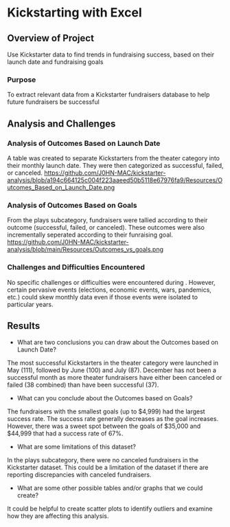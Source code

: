 # Kickstarting with Excel

## Overview of Project

Use Kickstarter data to find trends in fundraising success, based on their launch date and fundraising goals

### Purpose

To extract relevant data from a Kickstarter fundraisers database to help future fundraisers be successful

## Analysis and Challenges

### Analysis of Outcomes Based on Launch Date

A table was created to separate Kickstarters from the theater category into their monthly launch date. They were then categorized as successful, failed, or canceled.
https://github.com/J0HN-MAC/kickstarter-analysis/blob/a194c664125c004f223aaeed50b5118e67976fa9/Resources/Outcomes_Based_on_Launch_Date.png

### Analysis of Outcomes Based on Goals

From the plays subcategory, fundraisers were tallied according to their outcome (successful, failed, or canceled). These outcomes were also incrementally seperated according to their funraising goal.
https://github.com/J0HN-MAC/kickstarter-analysis/blob/main/Resources/Outcomes_vs_goals.png

### Challenges and Difficulties Encountered

No specific challenges or difficulties were encountered during . However, certain pervasive events (elections, economic events, wars, pandemics, etc.) could skew monthly data even if those events were isolated to particular years.

## Results

- What are two conclusions you can draw about the Outcomes based on Launch Date?

The most successful Kickstarters in the theater category were launched in May (111), followed by June (100) and July (87). December has not been a successful month as more theater fundraisers have either been canceled or failed (38 combined) than have been successful (37).


- What can you conclude about the Outcomes based on Goals?

The fundraisers with the smallest goals (up to $4,999) had the largest success rate. The success rate generally decreases as the goal increases. However, there was a sweet spot between the goals of $35,000 and $44,999 that had a success rate of 67%.

- What are some limitations of this dataset?

In the plays subcategory, there were no canceled fundraisers in the Kickstarter dataset. This could be a limitation of the dataset if there are reporting discrepancies with canceled fundraisers.

- What are some other possible tables and/or graphs that we could create?

It could be helpful to create scatter plots to identify outliers and examine how they are affecting this analysis.
